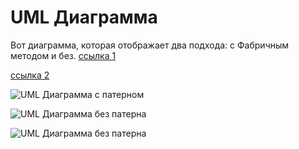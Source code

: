 # UML Диаграмма

Вот диаграмма, которая отображает два подхода: с Фабричным методом и без. 
[ссылка 1](https://viewer.diagrams.net/index.html?tags=%7B%7D&lightbox=1&highlight=0000ff&edit=_blank&layers=1&nav=1&title=диаграмма%201%20лаба%201.drawio&dark=auto#R%3Cmxfile%3E%3Cdiagram%20name%3D%22Страница%20—%201%22%20id%3D%22YnWeAwa-Ag4oooA60akE%22%3E7V1tj5u4Fv41I7UfEmHe%2BdjMbLur2%2B5WO723u%2Ftl5AmexBqCueBMkv76tYMdsCEJJCGkElI0iQ%2FmYOznPOf42DB31v1i%2FSmFyfwLCVF0Zxrh%2Bs56uDNN4PuAfXHJJpeYjmHkklmKQ1GrEDziH0gIZbUlDlGmVKSERBQnqnBK4hhNqSKDaUpWarUXEqlXTeAMVQSPUxhVpd9xSOe51De9Qv4rwrO5vDJwg%2FzIAsrK4k6yOQzJqiSyfrmz7lNCaP5rsb5HEe892S%2F5eR%2F3HN01LEUxbXLC918X7m9%2Fx6P1%2F%2F50%2F%2FPp9z9GyeM%2FI6HlDUZLccPfYPb6BcbsvtJP%2F%2F3t6SOcUpJuxC3QjeyXbIUXEYxZafJCYvoojgBWhhGexez3lDUMpUzwhlKKWZd%2BEAcoSZh0OsdR%2BBluyJI3P6Nw%2BipLkzlJ8Q%2BmFkZCJzucUoEO01VqPPIzmdhg0hRlrM5X2SdAE32Ba6XiZ5hRIZiSKIJJhp93t7GA6QzHE0IpWYhKqzmm6DGBU15nxRDPG0IXspHVEZHdyzoArUsiMUKfEFkgynvXEEdHloTLRgo8IVgV8DNdIZuXoGfZQggF5Gc77QUq2A8BjBYgMSsguTMn3BAZVJ5ecoA8pWi2jCAb7g%2FsyD2JpymiiINphyA34kMb4jf2c0a3%2FSW1sLN4VVmHtVKpVnPmHmW5OfEmfGuvLUtgrKDc%2Ff%2BSq5s8M4TNUrKMwxHDCRE3SVMYZ3K0J1sO2h2L%2BLiMQpi%2Bvktnz%2B%2FYyLCuN%2BTX%2B%2FybHzEdJy%2BUf7x%2Fn7dKXL7aX09vsqcfaYrjWelW85tQb6xBD%2Bw0Rzijz2Sda%2F8sCqYLFxzs8XOWHNWrSzXmYJaw7Wyakld0n3fZQ0xyKsFRpIkkm0Tohe7lEnbTU9YNn7d1HuxC8qewDy4i7NyXaEvBcxyGKOY8QCikMDd6buEJwTHd2o8zYR8%2BYMbYuXMe%2BNg4E1CU2YdXTynDOrsXiLc2jxijrBBnlfZkcZCgjzOI9LBuM7oArt0RXVg1dKFhIMLbsc0xIP0qOAkACzaUESpG%2FBsHxMMIVFBhVVFh1SAggs8o%2BkoyTDHh%2BtO8roaMY4OvohvHc5Ri2uGog6Chl%2FA7GnS7ZtD30MwyCSFFTzu2efe%2BJU%2BRBMVPMAxzFSscs7iqtZJsTlZPWYKm%2BAVPn14wisKstRIWI7zmrZiSRRIxjxee1pCtjhBRiKMDrRiY9JpMCgK%2FIZXaZkdW5dSG50Mwfp1g3FVDcdB7IO42J1k2aZ6mOMmdWG2g2IibmE0vsyYKBmo6g5qcxsi8mSDPG4K8c4O81qPee5DnN%2BefbWRUDoq2HPJGmP52FBTiLIngphQcnUZnueg5HWart0RkNxBjBRVQs34JOXkNsdb1Yi1HjbV8s%2FdgS4Z7lbRnKOChEtHAG2fwRtAYLjcTAIHq0skQAbWMgFoPe%2B8REKhbC2m%2BPHGpYIbrmiGap43oJkFna9plwkIGE6ktxFPaLvdfnUFWdPM%2FTD3XfSRVNoRmfVLsDYRmoLqU8DgnScL5b4jNrhabaXkw2%2Bg%2FNqtbbhDJ9C08tgsLCiXm7mzgkHM4ZGePP1OcVs2hD3Fa2%2BXI1uPef6DWMFc%2BBGpDoPazk%2BwtRGrV9YDaPWBDwHadXYRADdnchmwMPLcrgFTTrIMbbuuGvcZAaBl%2BdeWFzX05VMYMcg%2FQu51vVD0j3ws5Ho%2BFh6ud7w2OpZVjaQ0fy%2B7br5jVLOt3kr4OPqV%2Fn%2BI1DfG7cyrShwxO5XSn0gIJt%2BJU6jYYD06lH6fSHj434FT2b1bGchJb8%2BQKuxbeO8cdvE43Xse1teSz3b%2FXGTKK53sduzESbsXr1CUUB6%2FTk9dpDZ8b8DoNtsyiOPzAH1pmpeeIcBqfMJHgeeDmxY%2BYX3g7MKWe2z6eiEJxgHVfuvmLF8aeI8t%2Flw8%2BrJXSRpbWmPLzRsbYAI4QbE8cW6JUnMkL5RO%2FMhJgncWd3Fa21wFkZJlO0aHOEkPD3NwMNUECCpXnuKs4KA08kAOfoghS%2FIaUttUNvFD3ldtByTnZ3p6VUakjv09xWoGfqiZ9clXRlHdERRNDC9yUqglLPdBk21EuBCxPQ3aussD5rg%2FPgH7dxuGrQN9WsD8OPP8Y%2FnmpMY6Pw9PtEZ46qHz%2FZHgGGjx1TZeDZ32Tu4Vng9x0CZ788UMVnex2JiHM5lsMgoPgFPQKFGZ1DjNrAWhByQWgPde8KKAvR8x9At80VBQ54ETgW76qCDjNcH8pZFp1%2BfNukcn8vBso6Az89p6%2FhFkQgFYBSE94DXrEK7BUmFmBdxpegbaN3vM64mnTrL%2FQ3oYZB%2Bt3w%2BtWgy3aF7ce3ypzOxgb5k3GzaDPuFmDO%2FCd0%2BCus7OlTf4vhXYt%2BnFEBrpb8Jr9BiVNQ5LAs8r0zueNlnNljm8ajfu9xiQqVoMTMW9pEbLZ0UzR0ua2crlvb7s8vV3XMJIG75q5lJFIyKvRzPgY1vfC%2BjhFGz3C1XaV0fRPjqD1%2FH3QEVz1BwjBEbhq9QORo%2BgWrnULT%2FvhGmK4IHH4bY7jSvqjwLBpN8yGOGagZUN8cApRF7GO09hhnE7uctfKUXPpM6ABWiTinmgtupcw9Scoup5v1r9whm%2B5Gd4JeXcrO2%2FAbr7Y3xM41r7lsOGlkMNLIYdHBLpd%2FrR%2BwhcGWcMbg87eNdF%2B3Ht%2FDstq8c6g4cWQw4shfwo2vYEHrux2mY9LTyWVieSxSWQxX1R2lICxYV01N241nElKQPQ0lQzUYN%2FwrBMnk3zlTclxNFy1v9Rs0u4x3dEyS7dLgVd3PXnmFTHqNoVoj8vrlUXxU3c96VmTYl574eSgrU%2BgjcPJQVtP1ss8TKfZQbvBvuJLm8uOmgPfV2BvWkdgvzO0sWEou6yYwLaOmdu%2BvOL1Lcnsz5A0lOngb2pGtnE4%2BXgpI9KX8O1WrRoB7woLQjKrf52dhtJ6ypbTzGpqtnJZp2XjT7eQoKGF9Lhqqm0U8I22%2B2J26Y8L24T2mspj1%2B0W8%2B22uVwI85L2dx7DCPzm2DdV7HvgBjyG3BJzywahvYrLP9VnCPLe4dTT5qkX8hmah7Ptw3FXxSEG51gPKxb%2FXS2vXvyTOuuXfwE%3D%3C%2Fdiagram%3E%3C%2Fmxfile%3E#%7B%22pageId%22%3A%22YnWeAwa-Ag4oooA60akE%22%7D)

[ ссылка 2](https://viewer.diagrams.net/?tags=%7B%7D&lightbox=1&highlight=0000ff&edit=_blank&layers=1&nav=1&dark=auto#R%3Cmxfile%3E%3Cdiagram%20name%3D%22%D0%A1%D1%82%D1%80%D0%B0%D0%BD%D0%B8%D1%86%D0%B0%20%E2%80%94%201%22%20id%3D%22npenXmRNoNt8AhTm7Z2-%22%3E7Vtbb%2BI4FP41SNMHqjghXB6Hdm5SZ9XddjU7T8gkBrw1ccYxBebX73HskDgBGii3lahQiU%2FsE9vnO5%2B%2FOKHh3U0XXwSOJ995SFjDdcJFw7tvuPDXceBLWZbagrotX1vGgobGlhue6G9ijKbheEZDklgVJedM0tg2BjyKSCAtGxaCz%2B1qI87sq8Z4TCqGpwCzqvUHDeVEW7tuJ7d%2FJXQ8ya6M2j19ZoqzymYkyQSHfF4weZ8a3p3gXOqj6eKOMDV72bzodp83nF11TJBI1mnw5%2FTHv1%2FbTa%2F568fPP75Fc%2FJ1PGoaL6%2BYzcyAn3Hy8h1HMC7x5e9vg884kFwszRDkMpuXZE6nDEdQ6o94JJ%2FMGQRlzOg4guMAOkYEGF6JkBSm9KM5IXkM1mBCWfiAl3ymup9IHLxkpf6EC%2Fob3GJmfMJpIQ063LZV40m1BLMDVkESqPOYzQkqmb7jhVXxASfSGALOGI4TOlwNY4rFmEZ9LiWfmkrzCZXkKcaBqjMHxKuOyGnWSTOXMFqy2BgktAo9JA3hUyLV7DqmQdPL4LLMDFkKzXP4uW1jmxSg57WMERvIj1fec1TAgQHGDiBxKyBpuH2ViACVwUgDZCDIeMYwhPsjnLnjUSCIJApMKwS1mQptSF%2FhcCzT%2Bcq8QCtVNasDvbSqrWm5wZlOJ9WF5929JTGOLJS3f82Uu%2F4QEDYWfBaFTcAJN4OUAkdJFtp%2BykGrc0zFpRli8fJBjIcfIDIw9U72daO%2F1RnX93WheHBzo3tlLl%2Bdr8FrNtNPUtBoXBiqHoQ9sBozsPLMaCKHfKG9P5iC28ZTBfZomMRv%2Bi1bS8wByZFOthT8hdzpKbuPuKYSyljJlLEJIyO5kUtg0AFMw0Na576VW%2F4y%2BaFMHNqOWErBExqGJFI8wCWWWCe9yvCY00im%2BeP34aMC5tz6Df9excbvo7wMH1VdSMA6jAXTNMEJMMqcKFY5CFls5uwqgywzbqhHF6jdOhJdeGvoooQBRtPYagxk6yraCwBTCCUjecSfFSDum6iCCq%2BKCm8NAhgeEvbIEyopV%2F6FrltCxlvBt9FNowkRVB4x6qhXc5XoHinorTVB30AzszjEkgxWbPPhZkee4jGJBjgMtYs5jUBX7ewkmfD5IIlJQEc0GIwoYWGysxPQCC%2B6FwGfxgxWvHC%2FjqQ%2BQiIxZVt6cWXSUzIp6nVrUmnLPVJW%2BWvl%2BVWMn0aMt20pjs4uxNv1SRZumgNBY72IrRWKtbgJcnqW1HFwpabDUpN%2F4SKvcxV5RxB526N%2BdpHXrc8%2FqTIqiqKUQ145%2BN%2BNgkKaxAwvC%2BJoPzrTpqG43q1eEpFdgMbqVUAN8xIq8rpqrdNpLd%2FWWl337GIrk3uVbc%2FQwMMmoitvHJY3ehcugFD10clVAb1fAW0P%2B9kVEFr3LKT%2B44lDiRnla0yk3jaSy5i829NqJywEmGTeQhrI3fb%2Bq3eQFd%2FqH7hXvt%2FYKrtKs3NS7AVIM1R9lPA04XGs%2BO%2BqzU6mzUr7YC3n%2FNps3eMGs5mewiN9sGBRol7OrhxyYA7RKXrJOq26h37VaQd4HLk97ucXajX3yq9C7SrU%2Fu8kewFKrVXjbphE4Uf1RiaUhowredQHk9FPqK2Ln6m6cBqZwtSl716R0JwgCyr%2FKRz%2FLBzfL4qFZVaIYJBpk1sHFgRjSNvdel2UGfLGaclq%2FQiUCXOltGNq1MMjYeX10ZKqgingMxGQt3S4ev1KQIJvqdddj4JC1FEWdUEYlvTV7tu6qBt3jyoLcsXnlXbjnI7tQQ%2FJNMqhk%2FtZllCYNdRjrDQEXOBloZpJymr%2FStuDb103h7S%2BQg7w1fy9A%2FPr9gKOjvlbx2kVcX%2FrQPbXxr5rY7%2BDvH2wr%2FwfMR8ydX9BCVG6Bep6JVy%2FmRDGT6dl%2BXE7JUJ%2Bb35kL96X7thaG9JlfXXP6Z0ge2q8JljIHvXOl508CsohTiZpiqCtubPKABv9TtffF%2F06n3o9OxV7PtqeisfNm7pp0z5Z2jRLedN098wbVF6QjpI25e76p1hF1m1lHCkPVsDt%2BDZuV%2BWLxq1eF04D3NLzyGav5KI24dt%2BDq2Hsu4it4zc7gmgW2Nr5eDQRX6ngF1067i7Y3fTgvDWcnAOzDuNk2He7dkgQmhPtoZe%2Bzbs%2FePonKbb6VkX6nmnoOx1e0ubcR9SPOVR%2BDyhUUXv58ngtmpJGGQjtuO23ydhELJWAsdpn3Ml8GtmhXuypOjtmQLlW%2BiK8jlQBvTKl3HflQBQzH%2BRqqvnP%2Bz1Pv0H%3C%2Fdiagram%3E%3C%2Fmxfile%3E)

![UML Диаграмма с патерном](https://www.plantuml.com/plantuml/svg/pLFHQfCn5Bx_d-BSRSxL1oXZ31H5S5VJwv_u9wkXwP-Gf9QYWXkAmYvsxuNFK663ijNv2YTlvCdVPQ6nlH0KrjAKVEVBTxwSd7FWFBD-F5BL5k0tlCPPEA7l6U05NeTpm5zuWnVXSrnn1k44mYUSuO_m4UVX2_uCPxW0NE1bE8qK-Yrs8ojoIEUKU3Eyec37n3dWLKf20GAggb7CENZ9t13ULK2VXy25QwmqNkgs3qVUodPm6o6xVkmASCJii6xqo2ZX1Tz-q8UtMlAa9PrHR5fpuPbKZgAhXmV2ryw8HXxBfkRCiyWuP2Ob_2CSbuwHydn8TtWY65Uo5SLTbc1A-nUsFEdKVch4_pHzz4ORGyehfjqjM2lfV1zUqBgtDB1_V_opryvRrdZ87VIKjjfEx-xHMC6yw8nitxb9NdPXPsSuONRWI3IUpaLvh5iwwiM_r8oxGzQoWR3FNZslIzcnuKcsgthHnjg8jcQSBmaJsN8zAIZqQ9DSjcCf57S59GaKC1TnSef87Yt2Y_agiqP6ReNyH5k0t-FmuqtuYfVqFm_dLTTfU-zxlPM1oN0lzsJ2Kx4elEvjgWsrrRtrz3KOFDfVJRk1aorlvdIn0z7oyKZz1W00)

![UML Диаграмма без патерна](https://www.plantuml.com/plantuml/svg/pPJ1xX8n4CRl-nIz_I6A3q08uM0q9d92pqspBTXGTfjjaH0r4QBHX0Dt3px3ca120F4Lfc_aT9SAr1ZrO2A4aipyElDD--tsZ6M5dKvKSaVW4noWT0lyhWXiuE3M1Bx12JRklL-X96v1t3ieuOjx2plt0Rww5Hm9767hbXx1t_6-fpo3TPR8bR37P4N2Zi0-DC441f8aLSmOyeoPCNcL4FpS8roOj93QoZnhau4jP3OwPr2kdPeeE675cARvH2jX1Myqs-HbBdce9OrMR4wvi4mgqsX6cqV2KgD5AeSofPnPvea-qw7XJsc_L4JeyoRCy50mhcGcebdgO6Zx5x8irg5shiM_53ruaMkDbMz4ctEGAcbicpp5jLCBwFut-g-TqsSP6udYyVCdz15BRLxCVumorRXNr5hyD94zSYqooZYlWPdCU3wB43oCsKNEK0h5JOI40h7tX7Tad0cMzV78jt5NJrmVSHZzZi1d_r31oNs4BVxlt3gfRh3pkjMwCU8btBgvw-GNv_QW-wTOwF8Rh4htHCRnBVCT)

![UML Диаграмма без патерна](https://viewer.diagrams.net/index.html?tags=%7B%7D&lightbox=1&highlight=0000ff&edit=_blank&layers=1&nav=1&title=диаграмма%201%20лаба%201.drawio&dark=auto#R%3Cmxfile%3E%3Cdiagram%20name%3D%22Страница%20—%201%22%20id%3D%22YnWeAwa-Ag4oooA60akE%22%3E7V1tj5u4Fv41I7UfEmHe%2BdjMbLur2%2B5WO723u%2Ftl5AmexBqCueBMkv76tYMdsCEJJCGkElI0iQ%2FmYOznPOf42DB31v1i%2FSmFyfwLCVF0Zxrh%2Bs56uDNN4PuAfXHJJpeYjmHkklmKQ1GrEDziH0gIZbUlDlGmVKSERBQnqnBK4hhNqSKDaUpWarUXEqlXTeAMVQSPUxhVpd9xSOe51De9Qv4rwrO5vDJwg%2FzIAsrK4k6yOQzJqiSyfrmz7lNCaP5rsb5HEe892S%2F5eR%2F3HN01LEUxbXLC918X7m9%2Fx6P1%2F%2F50%2F%2FPp9z9GyeM%2FI6HlDUZLccPfYPb6BcbsvtJP%2F%2F3t6SOcUpJuxC3QjeyXbIUXEYxZafJCYvoojgBWhhGexez3lDUMpUzwhlKKWZd%2BEAcoSZh0OsdR%2BBluyJI3P6Nw%2BipLkzlJ8Q%2BmFkZCJzucUoEO01VqPPIzmdhg0hRlrM5X2SdAE32Ba6XiZ5hRIZiSKIJJhp93t7GA6QzHE0IpWYhKqzmm6DGBU15nxRDPG0IXspHVEZHdyzoArUsiMUKfEFkgynvXEEdHloTLRgo8IVgV8DNdIZuXoGfZQggF5Gc77QUq2A8BjBYgMSsguTMn3BAZVJ5ecoA8pWi2jCAb7g%2FsyD2JpymiiINphyA34kMb4jf2c0a3%2FSW1sLN4VVmHtVKpVnPmHmW5OfEmfGuvLUtgrKDc%2Ff%2BSq5s8M4TNUrKMwxHDCRE3SVMYZ3K0J1sO2h2L%2BLiMQpi%2Bvktnz%2B%2FYyLCuN%2BTX%2B%2FybHzEdJy%2BUf7x%2Fn7dKXL7aX09vsqcfaYrjWelW85tQb6xBD%2Bw0Rzijz2Sda%2F8sCqYLFxzs8XOWHNWrSzXmYJaw7Wyakld0n3fZQ0xyKsFRpIkkm0Tohe7lEnbTU9YNn7d1HuxC8qewDy4i7NyXaEvBcxyGKOY8QCikMDd6buEJwTHd2o8zYR8%2BYMbYuXMe%2BNg4E1CU2YdXTynDOrsXiLc2jxijrBBnlfZkcZCgjzOI9LBuM7oArt0RXVg1dKFhIMLbsc0xIP0qOAkACzaUESpG%2FBsHxMMIVFBhVVFh1SAggs8o%2BkoyTDHh%2BtO8roaMY4OvohvHc5Ri2uGog6Chl%2FA7GnS7ZtD30MwyCSFFTzu2efe%2BJU%2BRBMVPMAxzFSscs7iqtZJsTlZPWYKm%2BAVPn14wisKstRIWI7zmrZiSRRIxjxee1pCtjhBRiKMDrRiY9JpMCgK%2FIZXaZkdW5dSG50Mwfp1g3FVDcdB7IO42J1k2aZ6mOMmdWG2g2IibmE0vsyYKBmo6g5qcxsi8mSDPG4K8c4O81qPee5DnN%2BefbWRUDoq2HPJGmP52FBTiLIngphQcnUZnueg5HWart0RkNxBjBRVQs34JOXkNsdb1Yi1HjbV8s%2FdgS4Z7lbRnKOChEtHAG2fwRtAYLjcTAIHq0skQAbWMgFoPe%2B8REKhbC2m%2BPHGpYIbrmiGap43oJkFna9plwkIGE6ktxFPaLvdfnUFWdPM%2FTD3XfSRVNoRmfVLsDYRmoLqU8DgnScL5b4jNrhabaXkw2%2Bg%2FNqtbbhDJ9C08tgsLCiXm7mzgkHM4ZGePP1OcVs2hD3Fa2%2BXI1uPef6DWMFc%2BBGpDoPazk%2BwtRGrV9YDaPWBDwHadXYRADdnchmwMPLcrgFTTrIMbbuuGvcZAaBl%2BdeWFzX05VMYMcg%2FQu51vVD0j3ws5Ho%2BFh6ud7w2OpZVjaQ0fy%2B7br5jVLOt3kr4OPqV%2Fn%2BI1DfG7cyrShwxO5XSn0gIJt%2BJU6jYYD06lH6fSHj434FT2b1bGchJb8%2BQKuxbeO8cdvE43Xse1teSz3b%2FXGTKK53sduzESbsXr1CUUB6%2FTk9dpDZ8b8DoNtsyiOPzAH1pmpeeIcBqfMJHgeeDmxY%2BYX3g7MKWe2z6eiEJxgHVfuvmLF8aeI8t%2Flw8%2BrJXSRpbWmPLzRsbYAI4QbE8cW6JUnMkL5RO%2FMhJgncWd3Fa21wFkZJlO0aHOEkPD3NwMNUECCpXnuKs4KA08kAOfoghS%2FIaUttUNvFD3ldtByTnZ3p6VUakjv09xWoGfqiZ9clXRlHdERRNDC9yUqglLPdBk21EuBCxPQ3aussD5rg%2FPgH7dxuGrQN9WsD8OPP8Y%2FnmpMY6Pw9PtEZ46qHz%2FZHgGGjx1TZeDZ32Tu4Vng9x0CZ788UMVnex2JiHM5lsMgoPgFPQKFGZ1DjNrAWhByQWgPde8KKAvR8x9At80VBQ54ETgW76qCDjNcH8pZFp1%2BfNukcn8vBso6Az89p6%2FhFkQgFYBSE94DXrEK7BUmFmBdxpegbaN3vM64mnTrL%2FQ3oYZB%2Bt3w%2BtWgy3aF7ce3ypzOxgb5k3GzaDPuFmDO%2FCd0%2BCus7OlTf4vhXYt%2BnFEBrpb8Jr9BiVNQ5LAs8r0zueNlnNljm8ajfu9xiQqVoMTMW9pEbLZ0UzR0ua2crlvb7s8vV3XMJIG75q5lJFIyKvRzPgY1vfC%2BjhFGz3C1XaV0fRPjqD1%2FH3QEVz1BwjBEbhq9QORo%2BgWrnULT%2FvhGmK4IHH4bY7jSvqjwLBpN8yGOGagZUN8cApRF7GO09hhnE7uctfKUXPpM6ABWiTinmgtupcw9Scoup5v1r9whm%2B5Gd4JeXcrO2%2FAbr7Y3xM41r7lsOGlkMNLIYdHBLpd%2FrR%2BwhcGWcMbg87eNdF%2B3Ht%2FDstq8c6g4cWQw4shfwo2vYEHrux2mY9LTyWVieSxSWQxX1R2lICxYV01N241nElKQPQ0lQzUYN%2FwrBMnk3zlTclxNFy1v9Rs0u4x3dEyS7dLgVd3PXnmFTHqNoVoj8vrlUXxU3c96VmTYl574eSgrU%2BgjcPJQVtP1ss8TKfZQbvBvuJLm8uOmgPfV2BvWkdgvzO0sWEou6yYwLaOmdu%2BvOL1Lcnsz5A0lOngb2pGtnE4%2BXgpI9KX8O1WrRoB7woLQjKrf52dhtJ6ypbTzGpqtnJZp2XjT7eQoKGF9Lhqqm0U8I22%2B2J26Y8L24T2mspj1%2B0W8%2B22uVwI85L2dx7DCPzm2DdV7HvgBjyG3BJzywahvYrLP9VnCPLe4dTT5qkX8hmah7Ptw3FXxSEG51gPKxb%2FXS2vXvyTOuuXfwE%3D%3C%2Fdiagram%3E%3C%2Fmxfile%3E#%7B%22pageId%22%3A%22YnWeAwa-Ag4oooA60akE%22%7D)

